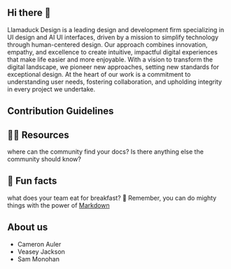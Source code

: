 ## Hi there 👋
Llamaduck Design is a leading design and development firm specializing in UI design and AI UI interfaces, driven by a mission to simplify technology through human-centered design. Our approach combines innovation, empathy, and excellence to create intuitive, impactful digital experiences that make life easier and more enjoyable. With a vision to transform the digital landscape, we pioneer new approaches, setting new standards for exceptional design. At the heart of our work is a commitment to understanding user needs, fostering collaboration, and upholding integrity in every project we undertake.




## Contribution Guidelines
## 👩‍💻 Resources
where can the community find your docs? Is there anything else the community should know?
## 🍿 Fun facts
what does your team eat for breakfast?
🧙 Remember, you can do mighty things with the power of [Markdown](https://docs.github.com/github/writing-on-github/getting-started-with-writing-and-formatting-on-github/basic-writing-and-formatting-syntax)

## About us
- Cameron Auler
- Veasey Jackson
- Sam Monohan
